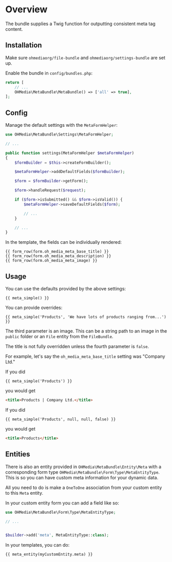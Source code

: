 # Overview

The bundle supplies a Twig function for outputting consistent meta tag content.

## Installation

Make sure `ohmediaorg/file-bundle` and `ohmediaorg/settings-bundle` are set up.

Enable the bundle in `config/bundles.php`:

```php
return [
    // ...
    OHMedia\MetaBundle\MetaBundle() => ['all' => true],
];
```

## Config

Manage the default settings with the `MetaFormHelper`:

```php
use OHMedia\MetaBundle\Settings\MetaFormHelper;

// ...

public function settings(MetaFormHelper $metaFormHelper)
{
    $formBuilder = $this->createFormBuilder();

    $metaFormHelper->addDefaultFields($formBuilder);

    $form = $formBuilder->getForm();

    $form->handleRequest($request);

    if ($form->isSubmitted() && $form->isValid()) {
        $metaFormHelper->saveDefaultFields($form);

        // ...
    }

    // ...
}
```

In the template, the fields can be individually rendered:

```twig
{{ form_row(form.oh_media_meta_base_title) }}
{{ form_row(form.oh_media_meta_description) }}
{{ form_row(form.oh_media_meta_image) }}
```

## Usage

You can use the defaults provided by the above settings:

```twig
{{ meta_simple() }}
```

You can provide overrides:

```twig
{{ meta_simple('Products', 'We have lots of products ranging from...') }}
```

The third parameter is an image. This can be a string path to an image in the
`public` folder or an `File` entity from the `FileBundle`.

The title is not fully overridden unless the fourth parameter is `false`.

For example, let's say the `oh_media_meta_base_title` setting was "Company Ltd."

If you did

```twig
{{ meta_simple('Products') }}
```

you would get

```html
<title>Products | Company Ltd.</title>
```

If you did

```twig
{{ meta_simple('Products', null, null, false) }}
```

you would get

```html
<title>Products</title>
```

## Entities

There is also an entity provided in `OHMedia\MetaBundle\Entity\Meta` with a
corresponding form type `OHMedia\MetaBundle\Form\Type\MetaEntityType`. This is
so you can have custom meta information for your dynamic data.

All you need to do is make a `OneToOne` association from your custom entity
to this `Meta` entity.

In your custom entity form you can add a field like so:

```php
use OHMedia\MetaBundle\Form\Type\MetaEntityType;

// ...


$builder->add('meta', MetaEntityType::class);
```

In your templates, you can do:

```twig
{{ meta_entity(myCustomEntity.meta) }}
```
